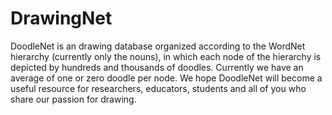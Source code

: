 # DrawingNet
DoodleNet is an drawing database organized according to the WordNet hierarchy (currently only the nouns), in which each node of the hierarchy is depicted by hundreds and thousands of doodles. Currently we have an average of one or zero doodle per node. We hope DoodleNet will become a useful resource for researchers, educators, students and all of you who share our passion for drawing.
